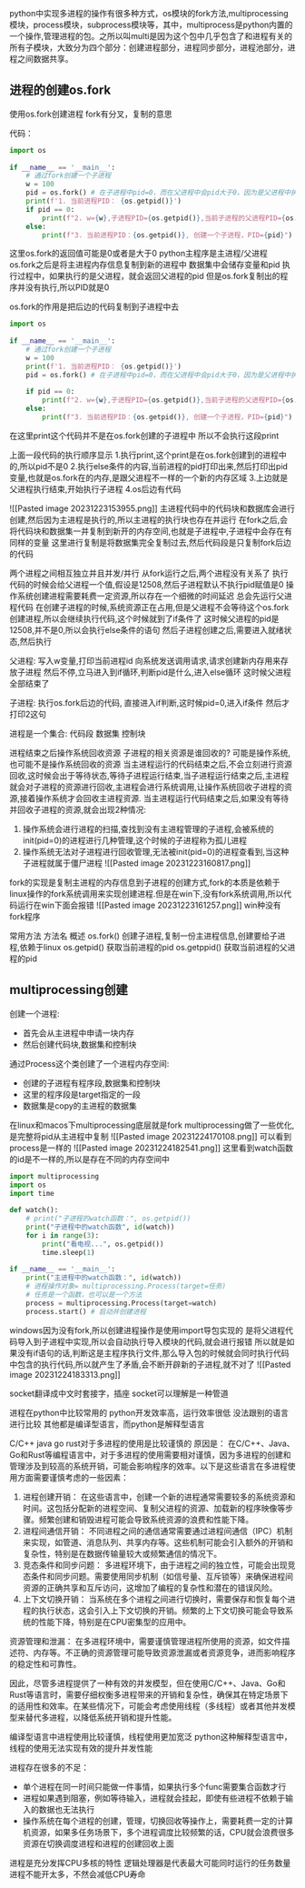 
python中实现多进程的操作有很多种方式，os模块的fork方法,multiprocessing模块，process模块，subprocess模块等，其中，multiprocess是python内置的一个操作,管理进程的包。之所以叫multi是因为这个包中几乎包含了和进程有关的所有子模块，大致分为四个部分：创建进程部分，进程同步部分，进程池部分，进程之间数据共享。

## 进程的创建os.fork

使用os.fork创建进程
fork有分叉，复制的意思

代码：
```python
import os  
  
if __name__ == '__main__':  
    # 通过fork创建一个子进程  
    w = 100  
    pid = os.fork() # 在子进程中pid=0，而在父进程中会pid大于0，因为是父进程中执行了fork，所以得到子进程的pid作为返回值  
    print(f'1. 当前进程PID： {os.getpid()}')  
    if pid == 0:  
        print(f"2. w={w},子进程PID={os.getpid()},当前子进程的父进程PID={os.getppid()}")  
    else:  
        print(f"3. 当前进程PID：{os.getpid()}, 创建一个子进程，PID={pid}")
```

这里os.fork的返回值可能是0或者是大于0
python主程序是主进程/父进程
os.fork之后是将主进程内存信息复制到新的进程中
数据集中会储存变量和pid
执行过程中，如果执行的是父进程，就会返回父进程的pid
但是os.fork复制出的程序并没有执行,所以PID就是0

os.fork的作用是把后边的代码复制到子进程中去
```python
import os  
  
if __name__ == '__main__':  
    # 通过fork创建一个子进程  
    w = 100 
    print(f'1. 当前进程PID： {os.getpid()}')  
    pid = os.fork() # 在子进程中pid=0，而在父进程中会pid大于0，因为是父进程中执行了fork，所以得到子进程的pid作为返回值  
 
    if pid == 0:  
        print(f"2. w={w},子进程PID={os.getpid()},当前子进程的父进程PID={os.getppid()}")  
    else:  
        print(f"3. 当前进程PID：{os.getpid()}, 创建一个子进程，PID={pid}")
```
在这里print这个代码并不是在os.fork创建的子进程中
所以不会执行这段print

上面一段代码的执行顺序显示
1.执行print,这个print是在os.fork创建到的进程中的,所以pid不是0
2.执行else条件的内容,当前进程的pid打印出来,然后打印出pid变量,也就是os.fork在的内存,是跟父进程不一样的一个新的内存区域
3.上边就是父进程执行结束,开始执行子进程
4.os后边有代码


![[Pasted image 20231223153955.png]]
主进程代码中的代码块和数据库会进行创建,然后因为主进程是执行的,所以主进程的执行块也存在并运行
在fork之后,会将代码块和数据集一并复制到新开的内存空间,也就是子进程中,子进程中会存在有同样的变量
这里进行复制是将数据集完全复制过去,然后代码段是只复制fork后边的代码

两个进程之间相互独立并且并发/并行
从fork运行之后,两个进程没有关系了
执行代码的时候会给父进程一个值,假设是12508,然后子进程默认不执行pid赋值是0
操作系统创建进程需要耗费一定资源,所以存在一个细微的时间延迟
总会先运行父进程代码
在创建子进程的时候,系统资源正在占用,但是父进程不会等待这个os.fork创建进程,所以会继续执行代码,这个时候就到了if条件了
这时候父进程的pid是12508,并不是0,所以会执行else条件的语句
然后子进程创建之后,需要进入就绪状态,然后执行

父进程:
写入w变量,打印当前进程id
向系统发送调用请求,请求创建新内存用来存放子进程
然后不停,立马进入到if循环,判断pid是什么,进入else循环
这时候父进程全部结束了

子进程:
执行os.fork后边的代码,
直接进入if判断,这时候pid=0,进入if条件
然后才打印2这句

进程是一个集合:
代码段
数据集
控制块

进程结束之后操作系统回收资源
子进程的相关资源是谁回收的?
可能是操作系统,也可能不是操作系统回收的资源
当主进程运行的代码结束之后,不会立刻进行资源回收,这时候会出于等待状态,等待子进程运行结束,当子进程运行结束之后,主进程就会对子进程的资源进行回收,主进程会进行系统调用,让操作系统回收子进程的资源,接着操作系统才会回收主进程资源.
当主进程运行代码结束之后,如果没有等待并回收子进程的资源,就会出现2种情况:
1. 操作系统会进行进程的扫描,查找到没有主进程管理的子进程,会被系统的init(pid=0)的进程进行几种管理,这个时候的子进程称为孤儿进程
2. 操作系统无法对子进程进行回收管理,无法被init(pid=0)的进程查看到,当这种子进程就属于僵尸进程
![[Pasted image 20231223160817.png]]


fork的实现是复制主进程的内存信息到子进程的创建方式,fork的本质是依赖于linux操作的fork系统调用来实现创建进程.但是在win下,没有fork系统调用,所以代码运行在win下面会报错
![[Pasted image 20231223161257.png]]
win种没有fork程序

常用方法
方法名            概述
os.fork()          创建子进程,复制一份主进程信息,创建要给子进程,依赖于linux
os.getpid()      获取当前进程的pid
os.getppid()    获取当前进程的父进程的pid



## multiprocessing创建

创建一个进程:
- 首先会从主进程中申请一块内存
- 然后创建代码块,数据集和控制块

通过Process这个类创建了一个进程内存空间:
- 创建的子进程有程序段,数据集和控制块
- 这里的程序段是target指定的一段
- 数据集是copy的主进程的数据集

在linux和macos下multiprocessing底层就是fork
multiprocessing做了一些优化,是完整将pid从主进程中复制
![[Pasted image 20231224170108.png]]
可以看到process是一样的
![[Pasted image 20231224182541.png]]
这里看到watch函数的id是不一样的,所以是存在不同的内存空间中
```python
import multiprocessing  
import os  
import time  
  
def watch():  
    # print("子进程的watch函数：", os.getpid())  
    print("子进程中的watch函数", id(watch))  
    for i in range(3):  
        print("看电视...", os.getpid())  
        time.sleep(1)  
  
if __name__ == '__main__':  
    print("主进程中的watch函数：", id(watch))  
    # 进程操作对象= multiprocessing.Process(target=任务)  
    # 任务是一个函数，也可以是一个方法  
    process = multiprocessing.Process(target=watch)  
    process.start() # 启动并创建进程
```

windows因为没有fork,所以创建进程操作是使用import导包实现的
是将父进程代码导入到子进程中实现,所以会自动执行导入模块的代码,就会进行报错
所以就是如果没有if语句的话,判断这是主程序执行文件,那么导入包的时候就会同时执行代码中包含的执行代码,所以就产生了矛盾,会不断开辟新的子进程,就不对了
![[Pasted image 20231224183313.png]]

socket翻译成中文时套接字，插座
socket可以理解是一种管道

进程在python中比较常用的
python开发效率高，运行效率很低
没法跟别的语言进行比较
其他都是编译型语言，而python是解释型语言

C/C++ java go rust对于多进程的使用是比较谨慎的
原因是：
在C/C++、Java、Go和Rust等编程语言中，对于多进程的使用需要相对谨慎，因为多进程的创建和管理涉及到较高的系统开销，可能会影响程序的效率。以下是这些语言在多进程使用方面需要谨慎考虑的一些因素：

1. 进程创建开销： 在这些语言中，创建一个新的进程通常需要较多的系统资源和时间。这包括分配新的进程空间、复制父进程的资源、加载新的程序映像等步骤。频繁创建和销毁进程可能会导致系统资源的浪费和性能下降。
2. 进程间通信开销： 不同进程之间的通信通常需要通过进程间通信（IPC）机制来实现，如管道、消息队列、共享内存等。这些机制可能会引入额外的开销和复杂性，特别是在数据传输量较大或频繁通信的情况下。
3. 竞态条件和同步问题： 多进程环境下，由于进程之间的独立性，可能会出现竞态条件和同步问题。需要使用同步机制（如信号量、互斥锁等）来确保进程间资源的正确共享和互斥访问，这增加了编程的复杂性和潜在的错误风险。
4. 上下文切换开销： 当系统在多个进程之间进行切换时，需要保存和恢复每个进程的执行状态，这会引入上下文切换的开销。频繁的上下文切换可能会导致系统的性能下降，特别是在CPU密集型的应用中。

资源管理和泄漏： 在多进程环境中，需要谨慎管理进程所使用的资源，如文件描述符、内存等。不正确的资源管理可能导致资源泄漏或者资源竞争，进而影响程序的稳定性和可靠性。

因此，尽管多进程提供了一种有效的并发模型，但在使用C/C++、Java、Go和Rust等语言时，需要仔细权衡多进程带来的开销和复杂性，确保其在特定场景下的适用性和效率。在某些情况下，可能会考虑使用线程（多线程）或者其他并发模型来替代多进程，以降低系统开销和提升性能。


编译型语言中进程使用比较谨慎，线程使用更加宽泛
python这种解释型语言中，线程的使用无法实现有效的提升并发性能

进程存在很多的不足：
- 单个进程在同一时间只能做一件事情，如果执行多个func需要集合函数才行
- 进程如果遇到阻塞，例如等待输入，进程就会挂起，即使有些进程不依赖于输入的数据也无法执行
- 操作系统在每个进程的创建，管理，切换回收等操作上，需要耗费一定的计算机资源，如果多任务场景下，多个进程调度比较频繁的话，CPU就会浪费很多资源在切换调度进程和进程的创建回收上面

进程是充分发挥CPU多核的特性
逻辑处理器是代表最大可能同时运行的任务数量
进程不能开太多，不然会减低CPU寿命
